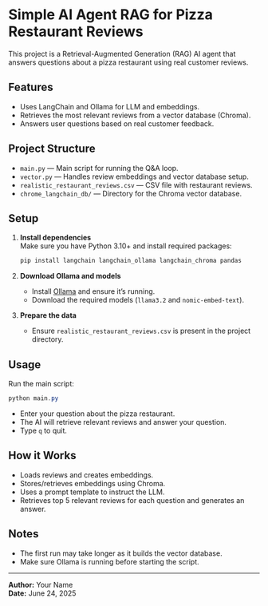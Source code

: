 # Simple AI Agent RAG for Pizza Restaurant Reviews

This project is a Retrieval-Augmented Generation (RAG) AI agent that answers questions about a pizza restaurant using real customer reviews.

## Features

- Uses LangChain and Ollama for LLM and embeddings.
- Retrieves the most relevant reviews from a vector database (Chroma).
- Answers user questions based on real customer feedback.

## Project Structure

- `main.py` — Main script for running the Q&A loop.
- `vector.py` — Handles review embeddings and vector database setup.
- `realistic_restaurant_reviews.csv` — CSV file with restaurant reviews.
- `chrome_langchain_db/` — Directory for the Chroma vector database.

## Setup

1. **Install dependencies**  
   Make sure you have Python 3.10+ and install required packages:
   ```powershell
   pip install langchain langchain_ollama langchain_chroma pandas
   ```

2. **Download Ollama and models**  
   - Install [Ollama](https://ollama.com/) and ensure it’s running.
   - Download the required models (`llama3.2` and `nomic-embed-text`).

3. **Prepare the data**  
   - Ensure `realistic_restaurant_reviews.csv` is present in the project directory.

## Usage

Run the main script:
```powershell
python main.py
```
- Enter your question about the pizza restaurant.
- The AI will retrieve relevant reviews and answer your question.
- Type `q` to quit.

## How it Works

- Loads reviews and creates embeddings.
- Stores/retrieves embeddings using Chroma.
- Uses a prompt template to instruct the LLM.
- Retrieves top 5 relevant reviews for each question and generates an answer.

## Notes

- The first run may take longer as it builds the vector database.
- Make sure Ollama is running before starting the script.

---

**Author:** Your Name  
**Date:** June 24, 2025
